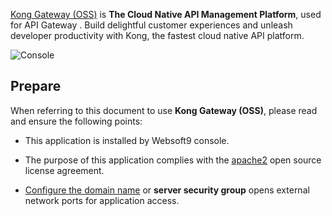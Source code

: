 [Kong Gateway (OSS)](https://konghq.com/) is **The Cloud Native API Management Platform**, used for API Gateway . Build delightful customer experiences and unleash developer productivity with Kong, the fastest cloud native API platform.


![Console](https://libs.websoft9.com/Websoft9/DocsPicture/zh/kong/kong-gui-websoft9.webp)


## Prepare

When referring to this document to use **Kong Gateway (OSS)**, please read and ensure the following points:

- This application is installed by Websoft9 console.

- The purpose of this application complies with the [apache2](https://opensource.org/licenses/Apache-2.0) open source license agreement.

- [Configure the domain name](./domain-set) or **server security group** opens external network ports for application access.